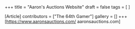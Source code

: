 +++
title = "Aaron's Auctions Website"
draft = false
tags = [ ]

[Article]
contributors = ["The 64th Gamer"]
gallery = []
+++
[https://www.aaronsauctions.com/ aaronsauctions.com]